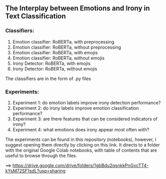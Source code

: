 ## The Interplay between Emotions and Irony in Text Classification

### Classifiers:
1) Emotion classifier: RoBERTa, with preprocessing
2) Emotion classifier: RoBERTa, without preprocessing
3) Emotion classifier: RoBERTa, with emojis
4) Emotion classifier: RoBERTa, without emojis
5) Irony Detector: RoBERTa, with emojis
6) Irony Detector: RoBERTa, without emojis

The classifiers are in the form of .py files

### Experiments:
1) Experiment 1: do emotion labels improve irony detection performance?
2) Experiment 2: do irony labels improve emotion classification performance?
3) Experiment 3: are there features that can be considered indicators of irony?
4) Experiment 4: what emotions does irony appear most often with?

The experiments can be found in this repository (notebooks), however, I suggest opening them directly by clicking on this link. It directs to a folder with the original Google Colab notebooks, with table of contents that are useful to browse through the files.

==> https://drive.google.com/drive/folders/1gbBdu2qsnkkPnGvcTT4-kYsM72SF1sdL?usp=sharing

